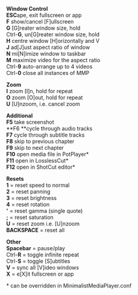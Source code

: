 **Window Control**<br />
**ESC**ape, exit fullscreen or app<br />
**F** show/cancel [F]ullscreen<br />
**G** [G]reater window size, hold<br />
Ctrl-**G**, un[G]reater window size, hold<br />
**H** centre window [H]orizontally and V<br />
**J** ad[J]ust aspect ratio of window<br />
**N** mi[N]imize window to taskbar<br />
**M** maximize video for the aspect ratio<br />
Ctrl-**9** auto-arrange up to 4 videos<br />
Ctrl-**0**  close all instances of MMP<br />

**Zoom**<br />
**I** zoom [I]n, hold for repeat<br />
**O** zoom [O]out, hold for repeat<br />
**U** [U]nzoom, i.e. cancel zoom<br />

**Additional**<br />
**F5** take screenshot<br />
**F6 **cycle through audio tracks<br />
**F7** cycle through subtitle tracks<br />
**F8** skip to previous chapter<br />
**F9** skip to next chapter<br />
**F10** open media file in PotPlayer\*<br />
**F11** open in LosslessCut\*<br />
**F12** open in ShotCut editor\*<br />

**Resets**<br />
**1** = reset speed to normal<br />
**2** = reset panning<br />
**3** = reset brightness<br />
**4** = reset rotation<br />
**'**  = reset gamma (single quote)<br />
**;**  = reset saturation<br />
**U** = reset  zoom i.e. [U]nzoom<br />
**BACKSPACE** = reset all<br />

**Other**<br />
**Spacebar** = pause/play<br />
Ctrl-**R** = toggle infinite repeat<br />
Ctrl-**S** = toggle [S]ubtitles<br />
**V** = sync all [V]ideo windows<br />
**X** = e[X]it fullscreen or app<br />

\* can be overridden in MinimalistMediaPlayer.conf

